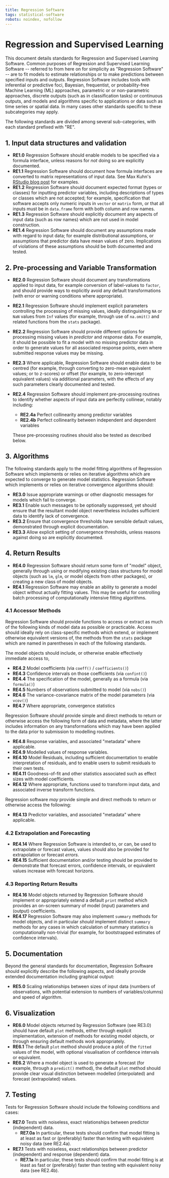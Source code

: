 ```yaml
---
title: Regression Software
tags: statistical-software
robots: noindex, nofollow
---
```


# Regression and Supervised Learning

This document details standards for Regression and Supervised Learning
Software. Common purposes of Regression and Supervised Learning Software --
referred to from here on for simplicity as "Regression Software" -- are to fit
models to estimate relationships or to make predictions between specified
inputs and outputs. Regression Software includes tools with inferential or
predictive foci, Bayesian, frequentist, or probability-free Machine Learning
(ML) approaches, parametric or or non-parametric approaches, discrete outputs
(such as in classification tasks) or continuous outputs, and models and
algorithms specific to applications or data such as time series or spatial
data.  In many cases other standards specific to these subcategories may apply.

The following standards are divided among several sub-categories, with each
standard prefixed with "RE".



## 1. Input data structures and validation

- **RE1.0** Regression Software should enable models to be specified via a formula
  interface, unless reasons for *not* doing so are explicitly documented.
- **RE1.1** Regression Software should document how formula interfaces are
  converted to matrix representations of input data. See Max Kuhn's [RStudio
  blog
  post](https://rviews.rstudio.com/2017/02/01/the-r-formula-method-the-good-parts/)
  for examples.
- **RE1.2** Regression Software should document expected format (types or classes)
  for inputting predictor variables, including descriptions of types or classes
  which are not accepted; for example, specification that software accepts only
  numeric inputs in `vector` or `matrix` form, or that all inputs must be in
  `data.frame` form with both column and row names.
- **RE1.3** Regression Software should explicitly document any aspects of input
  data (such as row names) which are not used in model construction.
- **RE1.4** Regression Software should document any assumptions made with regard to
  input data; for example distributional assumptions, or assumptions that
  predictor data have mean values of zero. Implications of violations of these
  assumptions should be both documented and tested.

## 2. Pre-processing and Variable Transformation

- **RE2.0** Regression Software should document any transformations applied to
  input data, for example conversion of label-values to `factor`, and should
  provide ways to explicitly avoid any default transformations (with error or
  warning conditions where appropriate).
- **RE2.1** Regression Software should implement explicit parameters controlling
  the processing of missing values, ideally distinguishing `NA` or `NaN` values
  from `Inf` values (for example, through use of `na.omit()` and related
  functions from the `stats` package).
- **RE2.2** Regression Software should provide different options for processing
  missing values in *predictor* and *response* data. For example, it should be
  possible to fit a model with no missing predictor data in order to generate
  values for all associated response points, even where submitted response
  values may be missing.
- **RE2.3** Where applicable, Regression Software should enable data to be centred
  (for example, through converting to zero-mean equivalent values; or to
  z-scores) or offset (for example, to zero-intercept equivalent values) via
  additional parameters, with the effects of any such parameters clearly
  documented and tested.
- **RE2.4** Regression Software should implement pre-processing routines to
  identify whether aspects of input data are perfectly collinear, notably
  including:
    - **RE2.4a** Perfect collinearity among predictor variables
    - **RE2.4b** Perfect collinearity between independent and dependent variables

  These pre-processing routines should also be tested as described below.

## 3. Algorithms

The following standards apply to the model fitting algorithms of Regression
Software which implements or relies on iterative algorithms which are expected
to converge to generate model statistics. Regression Software which implements or relies on iterative convergence algorithms should:

- **RE3.0** Issue appropriate warnings or other diagnostic messages for models
  which fail to converge.
- **RE3.1** Enable such messages to be optionally suppressed, yet should ensure
  that the resultant model object nevertheless includes sufficient data to
  identify lack of convergence.
- **RE3.2** Ensure that convergence thresholds have sensible default values,
  demonstrated through explicit documentation.
- **RE3.3** Allow explicit setting of convergence thresholds, unless reasons
  against doing so are explicitly documented.


## 4. Return Results

- **RE4.0** Regression Software should return some form of "model" object,
  generally through using or modifying existing class structures for model
  objects (such as `lm`, `glm`, or model objects from other packages), or
  creating a new class of model objects.
- **RE4.1** Regression Software may enable an ability to generate a model object
  without actually fitting values. This may be useful for controlling batch
  processing of computationally intensive fitting algorithms.

### 4.1 Accessor Methods

Regression Software should provide functions to access or extract as much of
the following kinds of model data as possible or practicable. Access should
ideally rely on class-specific methods which extend, or implement otherwise
equivalent versions of, the methods from the `stats` package which are named in
parentheses in each of the following standards.

The model objects should include, or otherwise enable effectively immediate
access to, 

- **RE4.2** Model coefficients (via `coeff()` / `coefficients()`)
- **RE4.3** Confidence intervals on those coefficients (via `confint()`)
- **RE4.4** The specification of the model, generally as a formula (via
  `formula()`)
- **RE4.5** Numbers of observations submitted to model (via `nobs()`)
- **RE4.6** The variance-covariance matrix of the model parameters (via `vcov()`)
- **RE4.7** Where appropriate, convergence statistics


Regression Software *should* provide simple and direct methods to return or
otherwise access the following form of data and metadata, where the latter
includes information on any transformations which may have been applied to the
data prior to submission to modelling routines.

- **RE4.8** Response variables, and associated "metadata" where applicable.
- **RE4.9** Modelled values of response variables.
- **RE4.10** Model Residuals, including sufficient documentation to enable
  interpretation of residuals, and to enable users to submit residuals to their
  own tests.
- **RE4.11** Goodness-of-fit and other statistics associated such as effect sizes
  with model coefficients.
- **RE4.12** Where appropriate, functions used to transform input data, and
  associated inverse transform functions.

Regression software *may* provide simple and direct methods to return or
otherwise access the following:

- **RE4.13** Predictor variables, and associated "metadata" where applicable.

### 4.2 Extrapolation and Forecasting

- **RE4.14** Where Regression Software is intended to, or can, be used to
  extrapolate or forecast values, values should also be provided for
  extrapolation or forecast *errors*.
- **RE4.15** Sufficient documentation and/or testing should be provided to
  demonstrate that forecast errors, confidence intervals, or equivalent values
  increase with forecast horizons.

### 4.3 Reporting Return Results

- **RE4.16** Model objects returned by Regression Software should implement or
  appropriately extend a default `print` method which provides an on-screen
  summary of model (input) parameters and (output) coefficients.
- **RE4.17** Regression Software may also implement `summary` methods for model
  objects, and in particular *should* implement distinct `summary` methods for
  any cases in which calculation of summary statistics is computationally
  non-trivial (for example, for bootstrapped estimates of confidence
  intervals).

## 5. Documentation

Beyond the general standards for documentation, Regression Software should
explicitly describe the following aspects, and ideally provide extended
documentation including graphical output: 

- **RE5.0** Scaling relationships between sizes of input data (numbers of
  observations, with potential extension to numbers of variables/columns) and
  speed of algorithm.

## 6. Visualization

- **RE6.0** Model objects returned by Regression Software (see RE3.0) should have
  default `plot` methods, either through explicit implementation, extension of
  methods for existing model objects, or through ensuring default methods work
  appropriately.
- **RE6.1** The default `plot` method should produce a plot of the `fitted` values
  of the model, with optional visualisation of confidence intervals or
  equivalent.
- **RE6.2** Where a model object is used to generate a forecast (for example,
  through a `predict()` method), the default `plot` method should provide clear
  visual distinction between modelled (interpolated) and forecast
  (extrapolated) values.


## 7. Testing

Tests for Regression Software should include the following conditions and cases:


- **RE7.0** Tests with noiseless, exact relationships between predictor
  (independent) data.
    - **RE7.0a** In particular, these tests should confirm that model fitting is at
      least as fast or (preferably) faster than testing with equivalent noisy
      data (see RE2.4a).
- **RE7.1** Tests with noiseless, exact relationships between predictor
  (independent) and response (dependent) data.
    - **RE7.1a** In particular, these tests should confirm that model fitting is at
      least as fast or (preferably) faster than testing with equivalent noisy
      data (see RE2.4b).
